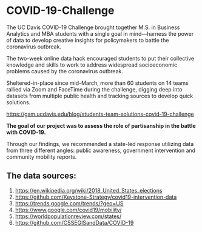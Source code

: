 # COVID-19-Challenge

The UC Davis COVID-19 Challenge brought together M.S. in Business Analytics and MBA students with a single goal in mind—harness the power of data to develop creative insights for policymakers to battle the coronavirus outbreak.

The two-week online data hack encouraged students to put their collective knowledge and skills to work to address widespread socioeconomic problems caused by the coronavirus outbreak.

Sheltered-in-place since mid-March, more than 60 students on 14 teams rallied via Zoom and FaceTime during the challenge, digging deep into datasets from multiple public health and tracking sources to develop quick solutions.

https://gsm.ucdavis.edu/blog/students-team-solutions-covid-19-challenge

<b>The goal of our project was to assess the role of partisanship in the battle with COVID-19.</b>

Through our findings, we recommended a state-led response utilizing data from three different angles: public awareness, government intervention and community mobility reports.

## The data sources:
1. https://en.wikipedia.org/wiki/2018_United_States_elections
2. https://github.com/Keystone-Strategy/covid19-intervention-data
3. https://trends.google.com/trends/?geo=US
4. https://www.google.com/covid19/mobility/
5. https://worldpopulationreview.com/states/
6. https://github.com/CSSEGISandData/COVID-19
